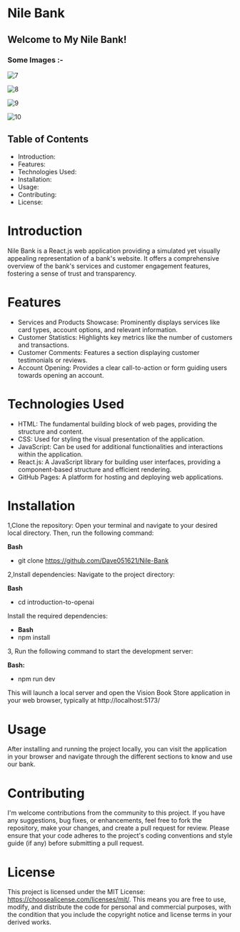 # Nile Bank

## Welcome to My Nile Bank!

### Some Images :-

![7](https://github.com/Dave051621/Nile-Bank/assets/121303027/f15f6c13-5a6c-4339-b9ee-2d758876803b)

![8](https://github.com/Dave051621/Nile-Bank/assets/121303027/3c9d64a0-ae39-46d4-bed3-3a7d61b63001)

![9](https://github.com/Dave051621/Nile-Bank/assets/121303027/129c6be3-673d-4dff-a2b1-c8d0c925c675)

![10](https://github.com/Dave051621/Nile-Bank/assets/121303027/637972dc-bc7f-47d9-bad0-65c5d9163b0f)

## Table of Contents

* Introduction: 
* Features:
* Technologies Used:
* Installation:
* Usage:
* Contributing:
* License:

# Introduction

Nile Bank is a React.js web application providing a simulated yet visually appealing representation of a bank's website. It offers a comprehensive overview of the bank's services and customer engagement features, fostering a sense of trust and transparency.

# Features

* Services and Products Showcase: Prominently displays services like card types, account options, and relevant information.
* Customer Statistics: Highlights key metrics like the number of customers and transactions.
* Customer Comments: Features a section displaying customer testimonials or reviews.
* Account Opening: Provides a clear call-to-action or form guiding users towards opening an account.

# Technologies Used

* HTML: The fundamental building block of web pages, providing the structure and content.
* CSS: Used for styling the visual presentation of the application.
* JavaScript: Can be used for additional functionalities and interactions within the application.
* React.js: A JavaScript library for building user interfaces, providing a component-based structure and efficient rendering.
* GitHub Pages: A platform for hosting and deploying web applications.

# Installation

1,Clone the repository: Open your terminal and navigate to your desired local directory. Then, run the following command:

**Bash**
* git clone https://github.com/Dave051621/Nile-Bank

2,Install dependencies: Navigate to the project directory:

**Bash**
* cd introduction-to-openai

Install the required dependencies:
* **Bash**
* npm install

3, Run the following command to start the development server:

**Bash:**
* npm run dev

This will launch a local server and open the Vision Book Store application in your web browser, typically at http://localhost:5173/

# Usage

After installing and running the project locally, you can visit the application in your browser and navigate through the different sections to know and use our bank.

# Contributing

I'm welcome contributions from the community to this project. If you have any suggestions, bug fixes, or enhancements, feel free to fork the repository, make your changes, and create a pull request for review. Please ensure that your code adheres to the project's coding conventions and style guide (if any) before submitting a pull request.

# License

This project is licensed under the MIT License: https://choosealicense.com/licenses/mit/. This means you are free to use, modify, and distribute the code for personal and commercial purposes, with the condition that you include the copyright notice and license terms in your derived works.

